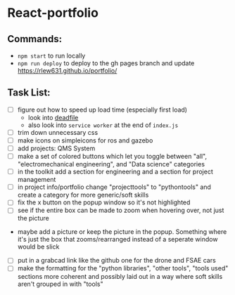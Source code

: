 # React-portfolio

## Commands:

* `npm start` to run locally
* `npm run deploy` to deploy to the gh pages branch and update https://rlew631.github.io/portfolio/

## Task List:

- [ ] figure out how to speed up load time (especially first load)
    - look into [deadfile](https://m-izadmehr.github.io/deadfile/#/)
    - also look into `service worker` at the end of `index.js` 
- [ ] trim down unnecessary css
- [ ] make icons on simpleicons for ros and gazebo
- [ ] add projects: QMS System
- [ ] make a set of colored buttons which let you toggle between "all", "electromechanical engineering", and "Data science" categories
- [ ] in the toolkit add a section for engineering and a section for project management
- [ ] in project info/portfolio change "projecttools" to "pythontools" and create a category for more generic/soft skills
- [ ] fix the x button on the popup window so it's not highlighted
- [ ] see if the entire box can be made to zoom when hovering over, not just the picture
- maybe add a picture or keep the picture in the popup. Something where it's just the box that zooms/rearranged instead of a seperate window would be slick
- [ ] put in a grabcad link like the github one for the drone and FSAE cars
- [ ] make the formatting for the "python libraries", "other tools", "tools used" sections more coherent and possibly laid out in a way where soft skills aren't grouped in with "tools"